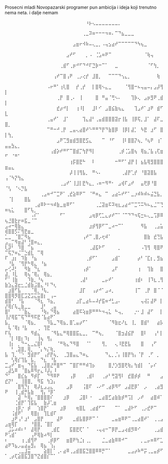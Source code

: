 Prosecni mladi Novopazarski programer pun ambicija i ideja koji trenutno nema neta. i dalje nemam

⠀⠀⠀⠀⠀⠀⠀⠀⠀⠀⠀⠀⠀⠀⠀⠀⠀⠀⠀⠀⠀⠀⠀⠀⠀⠰⡦⢄⣀⣀⣀⣀⣀⣀⣀⡀⠀⠀⠀⠀⠀⠀⠀⠀⠀⠀⠀⠀⠀⠀⠀⠀⠀⠀⠀⠀⠀⠀⠀⠀⠀⠀⠀⠀⠀
⠀⠀⠀⠀⠀⠀⠀⠀⠀⠀⠀⠀⠀⠀⠀⠀⠀⠀⠀⠀⠀⠀⠀⠀⢀⣀⠽⠶⠒⠒⠒⠲⠶⠄⠉⠙⣦⣀⣀⣀⠀⠀⠀⠀⠀⠀⠀⠀⠀⠀⠀⠀⠀⠀⠀⠀⠀⠀⠀⠀⠀⠀⠀⠀⠀
⠀⠀⠀⠀⠀⠀⠀⠀⠀⠀⠀⠀⠀⠀⠀⠀⠀⠀⠀⠀⠀⣠⣶⠖⠺⠷⠤⢄⣀⡀⠠⢤⣢⣴⠞⠉⠉⠉⠉⠉⠙⠳⢦⣀⠀⠀⠀⠀⠀⠀⠀⠀⠀⠀⠀⠀⠀⠀⠀⠀⠀⠀⠀⠀⠀
⠀⠀⠀⠀⠀⠀⠀⠀⠀⠀⠀⠀⠀⠀⠀⠀⠀⠀⠀⣠⠞⠋⠀⠀⠀⡀⠠⠀⢈⣡⠶⠟⠉⠀⠀⠀⠀⠀⠀⠀⠀⠀⠀⠈⢷⢤⠀⠀⠀⠀⠀⠀⠀⠀⠀⠀⠀⠀⠀⠀⠀⠀⠀⠀⠀
⠀⠀⠀⠀⠀⠀⠀⠀⠀⠀⠀⠀⠀⠀⠀⠀⠀⢀⣾⠋⢀⡶⠚⠋⠙⠚⠏⣙⡷⠒⠉⠁⠀⠀⣀⠀⠀⠀⠀⠀⠀⠀⠀⠀⠈⠋⢳⡀⠀⠀⠀⠀⠀⠀⠀⠀⠀⠀⠀⠀⠀⠀⠀⠀⠀
⠀⠀⠀⠀⠀⠀⠀⠀⠀⠀⠀⠀⠀⠀⠀⢠⠞⠉⣿⢠⠟⠀⢀⡠⢔⡞⠀⣸⣿⡀⠀⠀⠉⠉⠉⠙⢢⣄⡀⠀⠀⠀⠀⠀⠀⠀⠀⢷⠀⠀⠀⠀⠀⠀⠀⠀⠀⠀⠀⠀⠀⠀⠀⠀⠀
⠀⠀⠀⠀⠀⠀⠀⠀⠀⠀⠀⠀⠀⠠⠖⠛⠁⢰⢇⣿⠀⠀⡞⢀⡞⠀⠀⡇⣿⢿⠢⣄⣀⠀⠀⠀⠀⠈⢻⣿⠒⠦⢤⣤⠤⡄⣠⡼⢻⡇⠀⠀⠀⠀⠀⠀⠀⠀⠀⠀⠀⠀⠀⠀⠀
⠀⠀⠀⠀⠀⠀⠀⠀⠀⠀⠀⠀⠀⠀⠀⠀⢀⡟⠀⣿⢀⠄⠀⢸⠀⠀⠀⠀⣿⠀⠛⣤⠈⢛⠢⠄⠀⠀⠀⢹⡷⢄⠀⣠⡶⣻⠟⢀⣾⡇⠀⠀⠀⠀⠀⠀⠀⠀⠀⠀⠀⠀⠀⠀⠀
⠀⠀⠀⠀⠀⠀⠀⠀⠀⠀⠀⠀⠀⠀⠀⠀⣞⡴⠚⡇⠀⠀⢰⠸⡇⠀⠀⣸⠇⠊⠀⣠⣿⣮⣷⢦⣄⠀⠀⠀⢹⣠⠞⠁⣰⠟⠀⣾⠋⣇⠀⠀⠀⠀⠀⠀⠀⠀⠀⠀⠀⠀⠀⠀⠀
⠀⠀⠀⠀⠀⠀⠀⠀⠀⠀⠀⠀⠀⢀⣤⠞⠁⠀⣸⠁⠀⠀⠀⠀⢹⣄⣼⠃⢀⣤⣾⣿⣿⣿⣽⡖⢸⣧⠀⢸⡿⢯⡀⣸⠁⠀⣼⠏⣀⣿⡀⠀⠀⠀⠀⠀⠀⠀⠀⠀⠀⠀⠀⠀⠀
⠀⠀⠀⠀⠀⠀⠀⠀⠀⠀⠀⠀⠀⠉⠛⠒⠚⢀⡟⠀⣀⣤⢄⣴⣿⠞⠑⠛⠛⠙⡟⠙⣷⣿⡿⠀⢸⡿⡇⣼⡁⠀⠳⣟⠀⣰⠋⠀⣿⡇⢳⡀⠀⠀⠀⠀⠀⠀⠀⠀⠀⠀⠀⠀⠀
⠀⠀⠀⠀⠀⠀⠀⠀⠀⠀⠀⠀⠀⠀⠀⠀⣠⠟⢉⣻⣶⣾⣻⣿⣟⣫⣄⠀⠀⠀⠉⠀⠘⠋⠀⠀⢸⠇⣿⣿⡝⢦⡀⠘⢦⠟⠀⢰⠁⣤⣤⣳⣄⡀⠀⠀⠀⠀⠀⠀⠀⠀⠀⠀⠀
⠀⠀⠀⠀⠀⠀⠀⠀⠀⠀⠀⠀⠀⠀⢠⣾⡵⠞⠛⠋⠉⣿⣾⡉⢳⡟⠻⡇⠀⠀⠀⠀⠀⠀⠀⢀⡾⢈⣡⣿⢦⠀⢿⣦⡈⣧⢠⢏⣶⠋⠀⠈⠛⠁⠀⠀⠀⠀⠀⠀⠀⠀⠀⠀⠀
⠀⠀⠀⠀⠀⠀⠀⠀⠀⠀⠀⠀⠀⠀⠀⠀⠀⠀⠀⠀⢰⡯⣿⣟⠓⠀⠀⠇⠀⠀⠀⠀⠀⠀⠒⠛⠋⠁⣼⡟⢸⠀⣦⣧⢿⣻⣿⣿⣿⣶⣤⣄⠀⠀⠀⠀⠀⠀⠀⠀⠀⠀⠀⠀⠀
⠀⠀⠀⠀⠀⠀⠀⠀⠀⠀⠀⠀⠀⠀⠀⠀⠀⠀⠀⠀⡼⢸⢸⢻⣧⡀⠀⠛⠢⠄⠀⠀⠀⠀⠀⠀⢀⣼⡟⢁⡞⠀⠘⣿⣽⣿⣧⠀⠀⢠⠈⠳⡝⢳⣄⠀⠀⠀⠀⠀⠀⠀⠀⠀⠀
⠀⠀⠀⠀⠀⠀⠀⠀⠀⠀⠀⠀⠀⠀⠀⠀⠀⢀⣠⠞⠁⢸⣸⡇⣟⠳⣄⡀⠠⠶⠒⠻⠛⠂⠀⣠⢾⠏⣠⠞⠀⠀⣤⢟⡿⠘⣿⠀⠀⠈⢣⠀⠈⠢⡙⣧⠀⠀⠀⠀⠀⠀⠀⠀⠀
⠀⠀⠀⠀⠀⠀⠀⠀⠀⠀⠀⢀⣠⠶⠚⠉⣉⠟⠁⢀⣞⣵⠿⠟⠉⠀⠈⠛⠶⣄⠀⠉⠀⣠⣴⠥⠞⠋⠁⣀⡰⠾⠷⠾⠦⣬⣙⣧⡀⠀⠈⡇⠀⠀⠀⣿⣧⠀⠀⠀⠀⠀⠀⠀⠀
⠀⠀⠀⠀⠀⠀⠀⠀⠀⢀⣴⠿⠗⠒⠲⠾⣷⣀⣶⠿⠋⠁⠀⠀⠀⠀⠀⠀⢀⣈⣽⣶⠯⠽⢶⣆⣠⣴⠚⠉⣉⠩⠭⠳⠦⣄⣈⠉⢙⠶⢦⣅⠀⠀⠀⣿⠋⢧⡀⠀⠀⠀⠀⠀⠀
⠀⠀⠀⠀⠀⠀⠀⠀⠠⠎⠁⠀⠀⠀⠀⠀⠀⠋⠁⠀⠀⠀⠀⠀⠀⠀⣠⢶⡿⢋⣁⣄⡴⠞⠉⠁⠈⠉⠙⠙⠲⢯⣒⠦⢄⣀⢩⡿⠿⢦⣘⣿⣗⡖⠶⣯⣀⠈⠉⠀⠀⠀⠀⠀⠀
⣠⠴⠒⢿⣷⣄⠀⠀⠀⠀⠀⠀⠀⠀⠀⠀⠀⠀⠀⠀⠀⠀⠀⠀⠀⠀⣰⡾⢻⡿⠋⠉⣀⠴⠒⠉⠁⠀⠀⠀⠀⠀⠻⣧⠀⠀⢀⣠⣥⢾⣿⣿⡫⠍⢻⣟⣶⣀⠀⠀⠀⠀⠀⠀⠀
⣁⣀⠀⠈⣿⡉⠻⣦⠀⠀⠀⠀⠀⠀⠀⠀⠀⠀⠀⠀⠀⠀⠀⠀⢠⠞⠉⢀⣿⡠⢖⠾⠁⠀⠀⠀⠀⠀⠀⠀⠀⠀⠀⣿⣷⠀⣞⢙⣧⣠⣀⡉⠻⣶⣼⠃⢘⣿⠶⣄⡀⠀⠀⠀⠀
⢇⡽⠃⠀⠹⣿⠀⠉⣦⠀⠀⠀⠀⠀⠀⠀⠀⠀⠀⠀⠀⠀⠀⠀⠀⠀⢀⣼⣯⠗⠋⠀⠀⠀⠀⡀⠀⠀⠀⠀⠀⠀⠠⢹⢻⠀⢿⣿⠟⠉⢯⡙⠶⣌⠉⣑⣾⣇⠀⠉⢿⠀⠀⠀⠀
⠏⠀⣰⡆⠀⠹⣷⠀⠘⣦⠀⠀⠀⠀⠀⠀⠀⠀⠀⠀⠀⠀⠀⠀⠀⢀⡾⠋⠁⠀⠀⠀⠀⣠⣾⠁⠀⠀⠀⠀⠀⡴⠃⠈⣏⡆⡀⣻⣦⠀⠘⣧⠀⠈⢻⡟⠓⢿⣄⠀⠘⣦⠀⠀⠀
⡤⢊⠼⡃⠀⠀⠻⣷⠀⠙⣆⠀⠀⠀⠀⠀⠀⠀⠀⠀⠀⠀⠀⠀⢠⡾⠁⠀⠀⠀⠀⠀⠀⣠⠏⠀⠀⠀⠀⠀⠀⢰⠀⠀⢹⣷⠀⠀⣿⣼⡀⠸⣇⠀⠀⢿⢦⠈⢿⡄⠀⢿⣦⡀⠀
⠋⠁⢸⣷⠀⠀⠀⠹⣷⡀⠘⢦⠀⠀⠀⠀⠀⠀⠀⠀⠀⠀⠀⢀⣼⠃⠀⠀⠀⠀⣀⡤⠞⠁⠀⠀⠀⠀⠀⠀⢰⣾⠆⠀⢸⠹⣆⢀⢻⣷⣱⣄⣽⣖⣂⣈⣾⣷⣨⣿⣄⠘⠇⠙⢆
⠀⣰⣿⠋⣧⠀⠀⠀⠈⢿⡀⠘⢧⡀⠀⠀⠀⠀⠀⠀⠀⠀⠀⣸⡏⠀⠀⢠⡴⠚⠁⣠⠴⡀⠀⠀⠀⠀⠀⠀⢸⠉⠀⢀⡟⠀⣿⠈⠈⣿⣿⢿⡻⣿⣏⣩⣝⣩⣍⣭⣿⡆⠀⢠⠤
⣾⣿⠃⠀⠘⣧⠀⠀⠀⠈⠻⣆⠀⠹⣦⡀⠀⠀⠀⠀⠀⠀⣰⡏⣀⣴⠧⠤⠼⡞⣯⠶⠚⣃⣠⠄⠀⠀⠀⠀⠀⠀⢤⢼⡅⣼⠟⠀⡇⡜⢿⡎⢧⣀⣷⣀⣀⠀⠀⠀⣸⠃⠀⢀⣤
⣿⠃⠀⠀⠈⠈⣷⣄⠀⠀⠀⠘⢷⡄⠙⢿⣦⠀⠀⠀⠀⣴⣿⠯⢵⣶⡿⠛⠛⠓⠲⢤⣅⠀⠓⢤⡀⠀⠀⠀⡐⠂⣸⠀⣼⠋⠀⠀⡇⢸⡜⢿⣯⠉⢯⠙⠛⠻⠯⣟⠈⣧⣴⠟⠁
⣧⡀⠀⠀⠀⠀⠈⢿⣦⡀⠀⠀⠀⠹⣧⣀⠙⢿⣦⡀⣿⢁⣤⡴⠋⠁⠀⠀⠀⠀⠀⠀⠈⠻⣷⣖⠜⣆⠀⢸⡀⠀⣿⣾⠃⠀⠀⣴⡧⠀⢧⠈⢿⡆⠘⣧⠀⠀⠀⢀⠀⢹⣟⠀⠀
⠏⢧⠀⠀⠀⠀⠀⠀⠻⣾⣄⠀⠀⠀⠈⠻⣧⣄⠛⢿⣿⣿⣯⣄⣀⡀⠀⠉⠛⢦⡀⠀⠀⠀⠈⣿⣲⣼⣮⡟⠀⠀⣿⠇⠀⠀⢠⠃⡇⠀⠈⡇⠸⣿⡆⠹⡆⠀⠀⢸⢦⠀⢻⡄⠀
⠀⢸⡆⠀⡀⠙⠒⣄⣀⣌⣿⠇⠀⠀⠀⠀⠈⠛⢷⣄⠙⠻⣿⠀⠀⠈⠁⠀⠀⠀⢻⡀⠀⠀⢄⠸⣟⣟⣧⠀⠀⠀⣿⠀⠀⢠⠋⠀⠀⠀⠀⠃⢀⣽⣿⡀⢿⡀⠀⠈⡄⠳⡌⢷⡀
⣧⠀⢹⡀⠈⠑⠀⣻⣾⡟⠋⠀⢠⡞⡟⢦⡀⠀⢀⣹⣿⣤⣄⠙⠶⣄⠀⠀⠀⠀⠀⠙⣄⡀⡈⡄⢸⣿⡟⢳⡄⠈⡟⠀⢀⠋⠀⡀⠀⠀⠀⢣⢿⡎⢹⣧⠀⣧⡀⠀⠙⣆⠀⠘⣧
⣉⣠⠞⠁⣶⢤⠀⠙⣯⣧⠀⢀⣸⣿⣜⠛⣿⠛⠉⠀⠉⣿⡏⠛⠛⠾⢹⡦⠀⠀⠀⠀⣿⡘⡱⣻⣿⢟⢷⡄⢳⣾⡇⠀⠈⡤⠎⠀⠀⢀⣼⣣⠿⠀⠈⣿⣦⠿⠻⡖⣄⠸⡼⡄⠸
⠙⠁⠀⠀⣿⣎⣦⠀⠻⡾⡏⠀⠀⠙⠻⠿⠟⠀⠀⠀⢠⡿⠀⠀⠀⢀⣾⠇⠀⠀⢀⡴⠃⢛⣽⢻⠇⠀⣞⣿⡾⡾⠀⠀⠛⠀⠀⠀⣠⣞⡝⠃⢀⠀⢸⣿⣿⡀⠀⠻⣯⠀⢳⣱⡄
⠀⠀⠀⠀⣿⢻⡙⡆⠀⢿⡼⣆⣠⣠⣄⠀⠀⠀⠀⣠⡿⠀⠀⠀⢨⣿⠏⠀⠠⠔⠋⢀⣴⡿⠻⠋⠀⣠⣼⣟⡿⠁⠀⡠⠀⠀⢀⣴⣻⠟⠀⠀⢸⢀⣾⡛⣧⣷⠀⠀⢻⡄⠘⡿⠁
⠀⠀⠀⠀⣽⠀⠓⢿⡄⠈⣿⣿⣿⣿⠎⠀⠀⠀⣰⡿⠀⠀⠀⣨⣿⠇⠐⠀⠀⣀⣴⣿⣋⣴⣷⣷⡾⠛⢩⡇⠀⡠⠞⠀⠀⣴⣿⠾⠁⠀⠀⠀⢈⣾⡟⠁⢹⣯⣧⠀⠀⣷⡼⢁⣶
⠀⠀⠀⢰⡿⡐⠀⡾⠀⠀⢱⣿⡟⠁⠀⠀⠀⣰⡿⠀⠀⠀⢶⣿⣇⠀⢀⣴⣾⠋⠉⠀⠀⠀⠉⠁⠀⣀⣼⠗⠋⠀⢀⡠⣞⠟⠉⠀⠀⠀⠀⢨⣾⠟⠁⠀⠀⢿⣿⡆⠀⢹⣇⣾⠏
⠀⠀⣰⠟⢠⠃⣰⠃⠀⣠⣿⡟⠀⠀⠀⠀⣼⠟⠀⠀⠀⣀⣾⣧⣿⡿⠟⠉⠈⠀⠀⠀⠀⣀⣤⣶⠿⠟⠉⢀⣀⣴⣿⠞⠁⠀⢀⢀⣠⣠⣶⢿⡏⠀⠀⠀⠀⠘⣿⣿⡀⠈⣿⡏⠀
⠀⣨⡥⠴⠾⠆⠃⠀⣼⢿⡟⠀⠀⠀⢀⣾⣏⠀⠀⠀⣯⣿⣟⢏⠁⠈⠀⠀⠠⢤⢴⠒⠉⡿⡟⣀⣠⢴⣾⡻⠿⠊⠀⠀⠀⠀⢀⣠⣾⠟⢡⣾⠁⠀⠀⠀⠀⢠⠟⢿⣷⠴⠻⡇⠀
⠆⠀⠀⠀⠀⢰⢀⣾⢻⠟⠀⠀⠀⢀⡾⡿⠋⠀⠀⣶⣿⠟⢳⣈⡆⢀⡀⠀⠀⠀⣈⣀⣴⣷⠿⠿⠚⠉⠀⠀⠀⠀⡀⣀⡤⠶⠿⠋⣁⣴⠟⠹⣦⡠⣤⣴⣤⣻⡄⠀⢿⣦⠀⢱⡄
⠀⠀⠀⠀⢀⣀⣸⣭⠀⠀⠀⠀⣵⣿⡇⠁⢀⠄⣴⠿⢀⣠⣾⣿⣯⣙⣿⣿⠿⠿⡛⠉⠁⠀⠀⠀⠀⠀⣀⣠⡴⠷⠛⡭⢀⣀⣤⡾⠋⠁⢀⡴⢏⣵⣿⣯⣹⣿⠙⣝⣾⣿⡎⠉⠁⠀⠀⠀⠀⠀⠀⠀⠀⠀⠀⠀⠀⠀⠀⠀⠀⠀⠀⠀⠀⠀⠀⠀⠀⠀⠀
